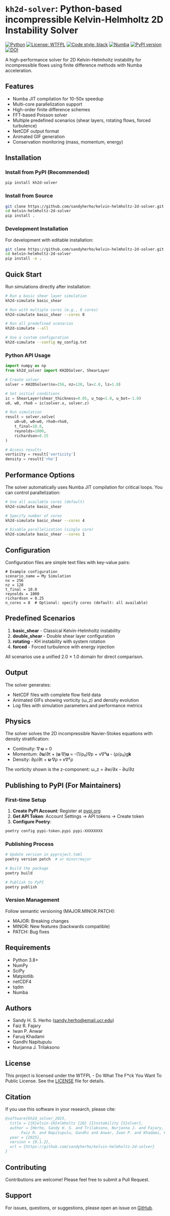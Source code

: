 # `kh2d-solver`: Python-based incompressible Kelvin-Helmholtz 2D Instability Solver

[![Python](https://img.shields.io/badge/python-3.8%2B-blue.svg)](https://www.python.org/downloads/)
[![License: WTFPL](https://img.shields.io/badge/License-WTFPL-brightgreen.svg)](http://www.wtfpl.net/about/)
[![Code style: black](https://img.shields.io/badge/code%20style-black-000000.svg)](https://github.com/psf/black)
[![Numba](https://img.shields.io/badge/accelerated-numba-orange.svg)](https://numba.pydata.org/)
[![PyPI version](https://badge.fury.io/py/kh2d-solver.svg)](https://badge.fury.io/py/kh2d-solver)
[![DOI](https://zenodo.org/badge/1054548299.svg)](https://doi.org/10.5281/zenodo.17096830)

A high-performance solver for 2D Kelvin-Helmholtz instability for incompressible flows using finite difference methods with Numba acceleration.

## Features

- Numba JIT compilation for 10-50x speedup
- Multi-core parallelization support
- High-order finite difference schemes
- FFT-based Poisson solver
- Multiple predefined scenarios (shear layers, rotating flows, forced turbulence)
- NetCDF output format
- Animated GIF generation
- Conservation monitoring (mass, momentum, energy)

## Installation

### Install from PyPI (Recommended)

```bash
pip install kh2d-solver
```

### Install from Source

```bash
git clone https://github.com/sandyherho/kelvin-helmholtz-2d-solver.git
cd kelvin-helmholtz-2d-solver
pip install .
```

### Development Installation

For development with editable installation:
```bash
git clone https://github.com/sandyherho/kelvin-helmholtz-2d-solver.git
cd kelvin-helmholtz-2d-solver
pip install -e .
```

## Quick Start

Run simulations directly after installation:

```bash
# Run a basic shear layer simulation
kh2d-simulate basic_shear

# Run with multiple cores (e.g., 8 cores)
kh2d-simulate basic_shear --cores 8

# Run all predefined scenarios
kh2d-simulate --all

# Use a custom configuration
kh2d-simulate --config my_config.txt
```

### Python API Usage

```python
import numpy as np
from kh2d_solver import KH2DSolver, ShearLayer

# Create solver
solver = KH2DSolver(nx=256, nz=128, lx=2.0, lz=1.0)

# Set initial conditions
ic = ShearLayer(shear_thickness=0.05, u_top=1.0, u_bot=-1.0)
u0, w0, rho0 = ic(solver.x, solver.z)

# Run simulation
result = solver.solve(
    u0=u0, w0=w0, rho0=rho0,
    t_final=10.0,
    reynolds=1000,
    richardson=0.25
)

# Access results
vorticity = result['vorticity']
density = result['rho']
```

## Performance Options

The solver automatically uses Numba JIT compilation for critical loops. You can control parallelization:

```bash
# Use all available cores (default)
kh2d-simulate basic_shear

# Specify number of cores
kh2d-simulate basic_shear --cores 4

# Disable parallelization (single core)
kh2d-simulate basic_shear --cores 1
```

## Configuration

Configuration files are simple text files with key-value pairs:

```text
# Example configuration
scenario_name = My Simulation
nx = 256
nz = 128
t_final = 10.0
reynolds = 1000
richardson = 0.25
n_cores = 8  # Optional: specify cores (default: all available)
```

## Predefined Scenarios

1. **basic_shear** - Classical Kelvin-Helmholtz instability
2. **double_shear** - Double shear layer configuration
3. **rotating** - KH instability with system rotation
4. **forced** - Forced turbulence with energy injection

All scenarios use a unified 2.0 × 1.0 domain for direct comparison.

## Output

The solver generates:
- NetCDF files with complete flow field data
- Animated GIFs showing vorticity (ω_z) and density evolution
- Log files with simulation parameters and performance metrics

## Physics

The solver solves the 2D incompressible Navier-Stokes equations with density stratification:

- Continuity: ∇·**u** = 0
- Momentum: ∂**u**/∂t + (**u**·∇)**u** = -(1/ρ₀)∇p + ν∇²**u** - (ρ/ρ₀)g**k**
- Density: ∂ρ/∂t + **u**·∇ρ = κ∇²ρ

The vorticity shown is the z-component: ω_z = ∂w/∂x - ∂u/∂z

## Publishing to PyPI (For Maintainers)

### First-time Setup

1. **Create PyPI Account**: Register at [pypi.org](https://pypi.org)
2. **Get API Token**: Account Settings → API tokens → Create token
3. **Configure Poetry**:
```bash
poetry config pypi-token.pypi pypi-XXXXXXXX
```

### Publishing Process

```bash
# Update version in pyproject.toml
poetry version patch  # or minor/major

# Build the package
poetry build

# Publish to PyPI
poetry publish
```

### Version Management

Follow semantic versioning (MAJOR.MINOR.PATCH):
- MAJOR: Breaking changes
- MINOR: New features (backwards compatible)
- PATCH: Bug fixes

## Requirements

- Python 3.8+
- NumPy
- SciPy
- Matplotlib
- netCDF4
- tqdm
- Numba

## Authors

- Sandy H. S. Herho (sandy.herho@email.ucr.edu)
- Faiz R. Fajary
- Iwan P. Anwar
- Faruq Khadami
- Gandhi Napitupulu
- Nurjanna J. Trilaksono

## License

This project is licensed under the WTFPL - Do What The F*ck You Want To Public License.
See the [LICENSE](LICENSE) file for details.

## Citation

If you use this software in your research, please cite:

```bibtex
@software{kh2d_solver_2025,
  title = {{K}elvin-{H}elmholtz {2D} {I}nstability {S}olver},
  author = {Herho, Sandy H. S. and Trilaksono, Nurjanna J. and Fajary, 
  	   Faiz R. and Napitupulu, Gandhi and Anwar, Iwan P. and Khadami, Faruq},
  year = {2025},
  version = {0.1.2},
  url = {https://github.com/sandyherho/kelvin-helmholtz-2d-solver}
}
```

## Contributing

Contributions are welcome! Please feel free to submit a Pull Request.

## Support

For issues, questions, or suggestions, please open an issue on [GitHub](https://github.com/sandyherho/kelvin-helmholtz-2d-solver/issues).

